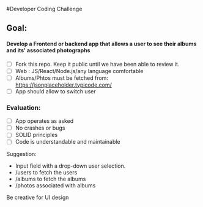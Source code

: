 #Developer Coding Challenge

## Goal:

#### Develop a Frontend or backend app that allows a user to see their albums and its' associated photographs

- [ ] Fork this repo. Keep it public until we have been able to review it.
- [ ] Web : JS/React/Node.js/any language comfortable
- [ ] Albums/Phtos must be fetched from: https://jsonplaceholder.typicode.com/
- [ ] App should allow to switch user

### Evaluation:
- [ ] App operates as asked
- [ ] No crashes or bugs
- [ ] SOLID principles
- [ ] Code is understandable and maintainable

Suggestion:
- Input field with a drop-down user selection.
- /users to fetch the users
- /albums to fetch the albums
- /photos associated with albums


Be creative for UI design

